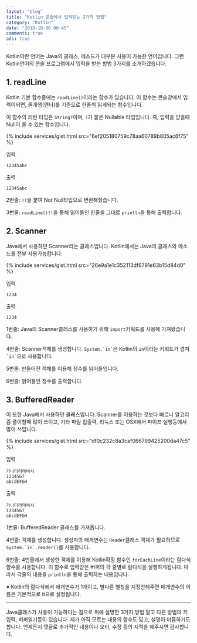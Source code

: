 ```yaml
---
layout: "blog"
title: "Kotlin 콘솔에서 입력받는 3가지 방법"
category: "Kotlin"
date: "2018-10-06 00:45"
comments: true
ads: true
---
```

Kotlin이란 언어는 Java의 클래스, 메소드가 대부분 사용이 가능한 언어입니다. 그런 Kotlin언어의 콘솔 프로그램에서 입력을 받는 방법 3가지를 소개하겠습니다.

## 1. readLine
Kotlin 기본 함수중에는 `readLine()`이라는 함수가 있습니다. 이 함수는 콘솔창에서 입력이되면, 줄개행(엔터)를 기준으로 한줄씩 읽게되는 함수입니다.

이 함수의 리턴 타입은 `String?`이며, `?`가 붙은 Nullable 타입입니다. 즉, 입력을 받을때 Null이 올 수 있는 함수입니다.

{% include services/gist.html src="6ef205180759c78aa60789b805ac6f75" %}

입력
```
12345abc
```

출력
```
12345abc
```

2번줄: `!!`을 붙여 Not Null타입으로 변환해줬습니다.

3번줄: `readLine()!!`을 통해 읽어들인 한줄을 그대로 `println`을 통해 출력합니다.

## 2. Scanner
Java에서 사용하던 Scanner라는 클래스입니다. Kotlin에서는 Java의 클래스와 메소드를 전부 사용가능합니다.

{% include services/gist.html src="26e9a1e1c352113df6791e63b15d84d0" %}

입력
```
1234
```

출력
```
1234
```

1번줄: Java의 Scanner클래스를 사용하기 위해 `import`키워드를 사용해 가져왔습니다.

4번줄: Scanner객체를 생성합니다. `` System.`in` ``은 Kotlin의 `in`이라는 키워드가 겹쳐 `` `in` ``으로 사용합니다.

5번줄: 만들어진 객체를 이용해 정수를 읽어들입니다.

6번줄: 읽어들인 정수를 출력합니다.

## 3. BufferedReader
이 또한 Java에서 사용하던 클래스입니다. Scanner를 이용하는 것보다 빠르니 알고리즘 풀이할때 많이 쓰이고, 기타 파일 입출력, 리눅스 또는 OSX에서 파이프 실행등에서 많이 쓰입니다.

{% include services/gist.html src="df0c232c8a3caf066799425200da47c5" %}

입력
```
가나다라마바사
1234567
abcdEFGH
```

출력
```
가나다라마바사
1234567
abcdEFGH
```

1번줄: BufferedReader 클래스를 가져옵니다.

4번줄: 객체를 생성합니다. 생성자의 매개변수는 `Reader`클래스 객체가 필요하므로 ``System.`in`.reader()``를 사용합니다.

6번줄: 4번줄에서 생성한 객체를 이용해 Kotlin확장 함수인 `forEachLine`이라는 람다식 함수를 사용합니다. 이 함수로 입력받은 버퍼의 각 줄별로 람다식을 실행하게됩니다. 따라서 각줄의 내용을 `println`을 통해 출력하는 내용입니다.

※ Kotlin의 람다식에서 매개변수가 1개이고, 별다른 별칭을 지정안해주면 매개변수의 이름은 기본적으로 it으로 설정됩니다.

---

Java클래스가 사용이 가능하다는 점으로 위에 설명한 3가지 방법 말고 다른 방법의 키입력, 버퍼읽기등이 있습니다. 제가 아직 모르는 내용의 함수도 있고, 설명이 미흡하기도 합니다. 언제든지 댓글로 추가적인 내용이나 오타, 수정 등의 지적을 해주시면 감사합니다.